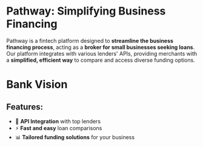 # Pathway: Simplifying Business Financing

Pathway is a fintech platform designed to **streamline the business financing process**, acting as a **broker for small businesses seeking loans**. Our platform integrates with various lenders' APIs, providing merchants with a **simplified, efficient way** to compare and access diverse funding options.

# Bank Vision



## Features:
- 🔗 **API Integration** with top lenders
- ⚡ **Fast and easy** loan comparisons
- 📊 **Tailored funding solutions** for your business
